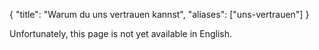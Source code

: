 {
    "title": "Warum du uns vertrauen kannst",
    "aliases": ["uns-vertrauen"]
}

Unfortunately, this page is not yet available in English.
